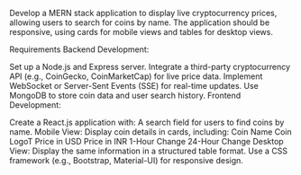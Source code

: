 Develop a MERN stack application to display live cryptocurrency prices, allowing users to search for coins by name. The application should be responsive, using cards for mobile views and tables for desktop views.

Requirements
Backend Development:

Set up a Node.js and Express server.
Integrate a third-party cryptocurrency API (e.g., CoinGecko, CoinMarketCap) for live price data.
Implement WebSocket or Server-Sent Events (SSE) for real-time updates.
Use MongoDB to store coin data and user search history.
Frontend Development:

Create a React.js application with:
A search field for users to find coins by name.
Mobile View: Display coin details in cards, including:
Coin Name
Coin LogoT
Price in USD
Price in INR
1-Hour Change
24-Hour Change
Desktop View: Display the same information in a structured table format.
Use a CSS framework (e.g., Bootstrap, Material-UI) for responsive design.

